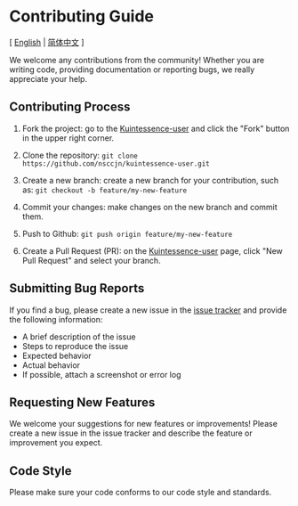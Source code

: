 # Contributing Guide

[ [English](contributing.md) | [简体中文](contributing.zh-hans.md) ]

We welcome any contributions from the community! Whether you are writing code, providing documentation or reporting bugs, we really appreciate your help.

## Contributing Process

1. Fork the project: go to the [Kuintessence-user](https://github.com/nsccjn/kuintessence-user.git) and click the "Fork" button in the upper right corner.

2. Clone the repository: `git clone https://github.com/nsccjn/kuintessence-user.git`

3. Create a new branch: create a new branch for your contribution, such as: `git checkout -b feature/my-new-feature`

4. Commit your changes: make changes on the new branch and commit them.

5. Push to Github: `git push origin feature/my-new-feature`

6. Create a Pull Request (PR): on the [Kuintessence-user](https://github.com/nsccjn/kuintessence-user.git) page, click "New Pull Request" and select your branch.

## Submitting Bug Reports

If you find a bug, please create a new issue in the [issue tracker](https://github.com/nsccjn/kuintessence-user/issues) and provide the following information:

- A brief description of the issue
- Steps to reproduce the issue
- Expected behavior
- Actual behavior
- If possible, attach a screenshot or error log

## Requesting New Features

We welcome your suggestions for new features or improvements! Please create a new issue in the issue tracker and describe the feature or improvement you expect.

## Code Style

Please make sure your code conforms to our code style and standards.
